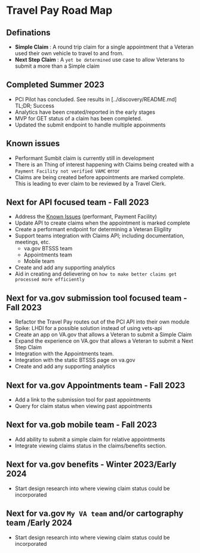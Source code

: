 # Travel Pay Road Map

## Definations

- **Simple Claim** : A round trip claim for a single appointment that a Veteran used their own vehicle to travel to and from. 
- **Next Step Claim** : A `yet be determined` use case to allow Veterans to submit a more than a Simple claim 

## Completed Summer 2023

- PCI Pilot has concluded. See results in [../discovery/README.md] TL;DR; Success
- Analytics have been created/reported in the early stages
- MVP for GET status of a claim has been completed. 
- Updated the submit endpoint to handle multiple appoinments 

## Known issues 

- Performant Sumbit claim is currently still in development
- There is an Thing of interest happening with Claims being created with a `Payment Facility not verified VAMC` error
- Claims are being created before appointments are marked complete. This is leading to ever claim to be reviewed by a Travel Clerk.


## Next for API focused team - Fall 2023

- Address the [Known Issues](#known-issues) (performant, Payment Facility)
- Update API to create claims when the appointment is marked complete
- Create a performant endpoint for determining a Veteran Eligility 
- Support teams integration with Claims API; including documentation, meetings, etc.
  - va.gov BTSSS team
  - Appointments team
  - Mobile team 
- Create and add any supporting analytics
- Aid in creating and delievering on `how to make better claims get processed more efficiently`

## Next for va.gov submission tool focused team - Fall 2023
- Refactor the Travel Pay routes out of the PCI API into their own module
- Spike: LHDI for a possible solution instead of using vets-api
- Create an app on VA.gov that allows a Veteran to submit a Simple Claim
- Expand the experience on VA.gov that allows a Veteran to submit a Next Step Claim
- Integration with the Appointments team. 
- Integration with the static BTSSS page on va.gov
- Create and add any supporting analytics

## Next for va.gov Appointments team - Fall 2023

- Add a link to the submission tool for past appointments 
- Query for claim status when viewing past appointments 

## Next for va.gob mobile team - Fall 2023

- Add ability to submit a simple claim for relative appointments
- Integrate viewing claims status in the claims/benefits section. 

## Next for va.gov benefits - Winter 2023/Early 2024

- Start design research into where viewing claim status could be incorporated 

## Next for va.gov `My VA team` and/or cartography team /Early 2024

- Start design research into where viewing claim status could be incorporated 
